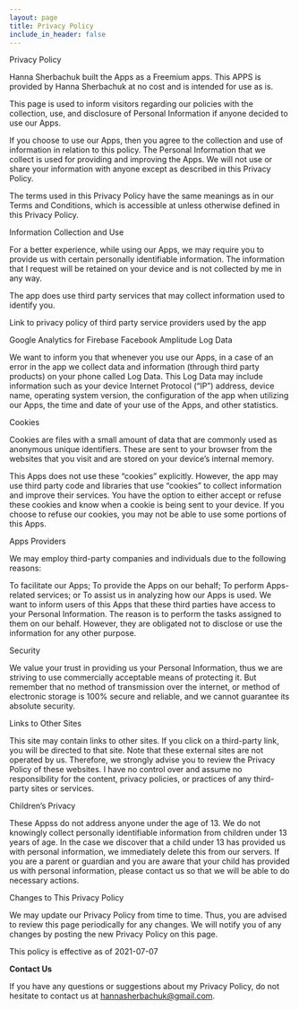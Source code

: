 ```yaml
---
layout: page
title: Privacy Policy
include_in_header: false
---
```



Privacy Policy

Hanna Sherbachuk built the Apps as a Freemium apps. This APPS is provided by Hanna Sherbachuk at no cost and is intended for use as is.

This page is used to inform visitors regarding our policies with the collection, use, and disclosure of Personal Information if anyone decided to use our Apps.

If you choose to use our Apps, then you agree to the collection and use of information in relation to this policy. The Personal Information that we collect is used for providing and improving the Apps. We will not use or share your information with anyone except as described in this Privacy Policy.

The terms used in this Privacy Policy have the same meanings as in our Terms and Conditions, which is accessible at unless otherwise defined in this Privacy Policy.

Information Collection and Use

For a better experience, while using our Apps, we may require you to provide us with certain personally identifiable information. The information that I request will be retained on your device and is not collected by me in any way.

The app does use third party services that may collect information used to identify you.

Link to privacy policy of third party service providers used by the app

Google Analytics for Firebase
Facebook
Amplitude
Log Data

We want to inform you that whenever you use our Apps, in a case of an error in the app we collect data and information (through third party products) on your phone called Log Data. This Log Data may include information such as your device Internet Protocol (“IP”) address, device name, operating system version, the configuration of the app when utilizing our Apps, the time and date of your use of the Apps, and other statistics.

Cookies

Cookies are files with a small amount of data that are commonly used as anonymous unique identifiers. These are sent to your browser from the websites that you visit and are stored on your device’s internal memory.

This Apps does not use these “cookies” explicitly. However, the app may use third party code and libraries that use “cookies” to collect information and improve their services. You have the option to either accept or refuse these cookies and know when a cookie is being sent to your device. If you choose to refuse our cookies, you may not be able to use some portions of this Apps.

Apps Providers

We may employ third-party companies and individuals due to the following reasons:

To facilitate our Apps;
To provide the Apps on our behalf;
To perform Apps-related services; or
To assist us in analyzing how our Apps is used.
We want to inform users of this Apps that these third parties have access to your Personal Information. The reason is to perform the tasks assigned to them on our behalf. However, they are obligated not to disclose or use the information for any other purpose.

Security

We value your trust in providing us your Personal Information, thus we are striving to use commercially acceptable means of protecting it. But remember that no method of transmission over the internet, or method of electronic storage is 100% secure and reliable, and we cannot guarantee its absolute security.

Links to Other Sites

This site may contain links to other sites. If you click on a third-party link, you will be directed to that site. Note that these external sites are not operated by us. Therefore, we strongly advise you to review the Privacy Policy of these websites. I have no control over and assume no responsibility for the content, privacy policies, or practices of any third-party sites or services.

Children’s Privacy

These Appss do not address anyone under the age of 13. We do not knowingly collect personally identifiable information from children under 13 years of age. In the case we discover that a child under 13 has provided us with personal information, we immediately delete this from our servers. If you are a parent or guardian and you are aware that your child has provided us with personal information, please contact us so that we will be able to do necessary actions.

Changes to This Privacy Policy

We may update our Privacy Policy from time to time. Thus, you are advised to review this page periodically for any changes. We will notify you of any changes by posting the new Privacy Policy on this page.

This policy is effective as of 2021-07-07

**Contact Us**

If you have any questions or suggestions about my Privacy Policy, do not hesitate to contact us at hannasherbachuk@gmail.com.
